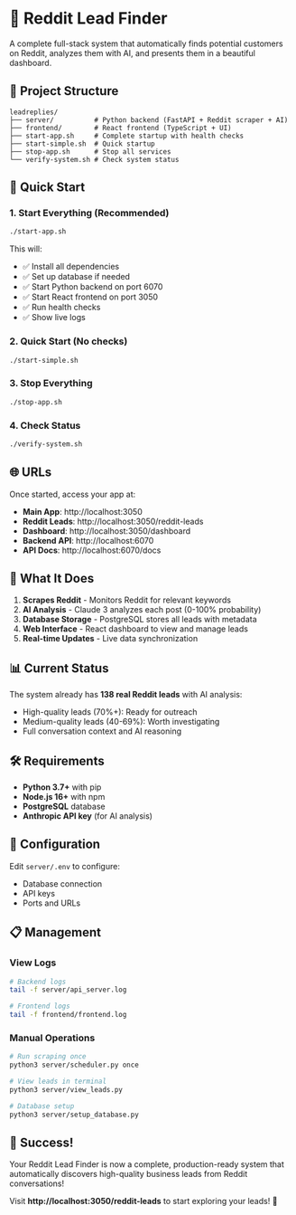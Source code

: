 # 🚀 Reddit Lead Finder

A complete full-stack system that automatically finds potential customers on Reddit, analyzes them with AI, and presents them in a beautiful dashboard.

## 📁 Project Structure

```
leadreplies/
├── server/          # Python backend (FastAPI + Reddit scraper + AI)
├── frontend/        # React frontend (TypeScript + UI)
├── start-app.sh     # Complete startup with health checks
├── start-simple.sh  # Quick startup
├── stop-app.sh      # Stop all services
└── verify-system.sh # Check system status
```

## 🚀 Quick Start

### 1. Start Everything (Recommended)
```bash
./start-app.sh
```
This will:
- ✅ Install all dependencies
- ✅ Set up database if needed
- ✅ Start Python backend on port 6070
- ✅ Start React frontend on port 3050
- ✅ Run health checks
- ✅ Show live logs

### 2. Quick Start (No checks)
```bash
./start-simple.sh
```

### 3. Stop Everything
```bash
./stop-app.sh
```

### 4. Check Status
```bash
./verify-system.sh
```

## 🌐 URLs

Once started, access your app at:

- **Main App**: http://localhost:3050
- **Reddit Leads**: http://localhost:3050/reddit-leads
- **Dashboard**: http://localhost:3050/dashboard
- **Backend API**: http://localhost:6070
- **API Docs**: http://localhost:6070/docs

## 🎯 What It Does

1. **Scrapes Reddit** - Monitors Reddit for relevant keywords
2. **AI Analysis** - Claude 3 analyzes each post (0-100% probability)
3. **Database Storage** - PostgreSQL stores all leads with metadata
4. **Web Interface** - React dashboard to view and manage leads
5. **Real-time Updates** - Live data synchronization

## 📊 Current Status

The system already has **138 real Reddit leads** with AI analysis:
- High-quality leads (70%+): Ready for outreach
- Medium-quality leads (40-69%): Worth investigating
- Full conversation context and AI reasoning

## 🛠️ Requirements

- **Python 3.7+** with pip
- **Node.js 16+** with npm
- **PostgreSQL** database
- **Anthropic API key** (for AI analysis)

## 🔧 Configuration

Edit `server/.env` to configure:
- Database connection
- API keys
- Ports and URLs

## 📋 Management

### View Logs
```bash
# Backend logs
tail -f server/api_server.log

# Frontend logs
tail -f frontend/frontend.log
```

### Manual Operations
```bash
# Run scraping once
python3 server/scheduler.py once

# View leads in terminal
python3 server/view_leads.py

# Database setup
python3 server/setup_database.py
```

## 🎉 Success!

Your Reddit Lead Finder is now a complete, production-ready system that automatically discovers high-quality business leads from Reddit conversations!

Visit **http://localhost:3050/reddit-leads** to start exploring your leads! 🎯